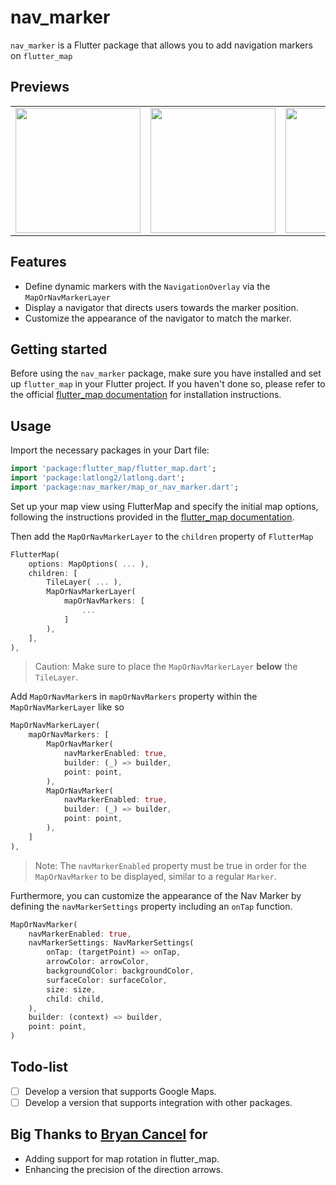 # nav_marker

`nav_marker` is a Flutter package that allows you to add navigation markers on `flutter_map`
<!-- and `Google Maps for Flutter`. -->

## Previews
<table>
    <tr>
        <td><img width="200" src= "previews/anim_preview.gif"></td>
        <td><img width="200" src= "previews/preview1.jpg"></td>
        <td><img width="200" src= "previews/preview2.jpg"></td>
    </tr>
</table>


## Features

- Define dynamic markers with the `NavigationOverlay` via the `MapOrNavMarkerLayer`
- Display a navigator that directs users towards the marker position.
- Customize the appearance of the navigator to match the marker.

## Getting started

Before using the `nav_marker` package, make sure you have installed and set up `flutter_map` in your Flutter project. If you haven't done so, please refer to the official [flutter_map documentation](https://docs.fleaflet.dev/getting-started/installation) for installation instructions.

## Usage
Import the necessary packages in your Dart file:
```dart
import 'package:flutter_map/flutter_map.dart';
import 'package:latlong2/latlong.dart';
import 'package:nav_marker/map_or_nav_marker.dart';
```
Set up your map view using FlutterMap and specify the initial map options, following the instructions provided in the [flutter_map documentation](https://docs.fleaflet.dev/#demonstration).

Then add the `MapOrNavMarkerLayer` to the `children` property of `FlutterMap`

```dart
FlutterMap(
    options: MapOptions( ... ),
    children: [
        TileLayer( ... ),
        MapOrNavMarkerLayer(
            mapOrNavMarkers: [
                ...
            ]
        ),
    ],
),
```

> Caution: Make sure to place the `MapOrNavMarkerLayer` **below** the `TileLayer`.

Add `MapOrNavMarker`s in `mapOrNavMarkers` property within the `MapOrNavMarkerLayer` like so

```dart
MapOrNavMarkerLayer(
    mapOrNavMarkers: [
        MapOrNavMarker(
            navMarkerEnabled: true,
            builder: (_) => builder,
            point: point,
        ),
        MapOrNavMarker(
            navMarkerEnabled: true,
            builder: (_) => builder,
            point: point,
        ),
    ]
),
```

> Note: The `navMarkerEnabled` property must be true in order for the `MapOrNavMarker` to be displayed, similar to a regular `Marker`.

Furthermore, you can customize the appearance of the Nav Marker by defining the `navMarkerSettings` property including an `onTap` function.

```dart
MapOrNavMarker(
    navMarkerEnabled: true,
    navMarkerSettings: NavMarkerSettings(
        onTap: (targetPoint) => onTap,
        arrowColor: arrowColor,
        backgroundColor: backgroundColor,
        surfaceColor: surfaceColor,
        size: size,
        child: child,
    ),
    builder: (context) => builder,
    point: point,
)
```

## Todo-list
- [ ] Develop a version that supports Google Maps.
- [ ] Develop a version that supports integration with other packages.

## Big Thanks to [Bryan Cancel](https://github.com/b-cancel) for
- Adding support for map rotation in flutter_map.
- Enhancing the precision of the direction arrows.